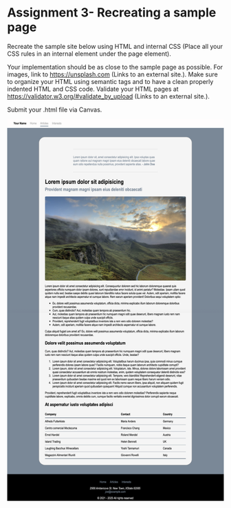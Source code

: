 # Assignment 3- Recreating a sample page

Recreate the sample site below using HTML and internal CSS (Place all your CSS rules in an internal <style></style> element under the page <head> element).

Your implementation should be as close to the sample page as possible. For images, link to https://unsplash.com (Links to an external site.). Make sure to organize your HTML using semantic tags and to have a clean properly indented HTML and CSS code. Validate your HTML pages at https://validator.w3.org/#validate_by_upload (Links to an external site.).

Submit your .html file via Canvas.

![reference image](./reference-image.png)
